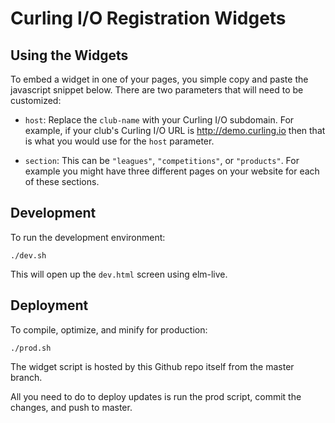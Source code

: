 # Curling I/O Registration Widgets

## Using the Widgets

To embed a widget in one of your pages, you simple copy and paste the javascript snippet below. There are two parameters that will need to be customized:

* `host`: Replace the `club-name` with your Curling I/O subdomain. For example, if your club's Curling I/O URL is http://demo.curling.io then that is what you would use for the `host` parameter.
* `section`: This can be `"leagues"`, `"competitions"`, or `"products"`. For example you might have three different pages on your website for each of these sections.

    <script src="https://pairshaped.github.io/curlingio-registration-widget/prod.min.js"></script>
    <div id="curlingio-leagues"></div>
    <script>
      var app = Elm.Main.init({
        node: document.getElementById("curlingio-leagues"),
        flags: { host: "https://club-domain.curling.io", section: "leagues" }
      })
    </script>

## Development

To run the development environment:

`./dev.sh`

This will open up the `dev.html` screen using elm-live.

## Deployment

To compile, optimize, and minify for production:

`./prod.sh`

The widget script is hosted by this Github repo itself from the master branch.

All you need to do to deploy updates is run the prod script, commit the changes, and push to master.
